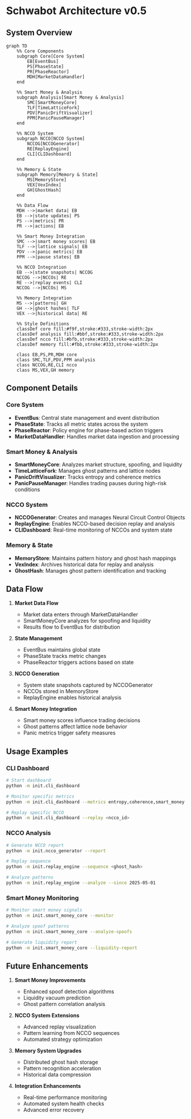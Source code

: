 # Schwabot Architecture v0.5

## System Overview

```mermaid
graph TD
    %% Core Components
    subgraph Core[Core System]
        EB[EventBus]
        PS[PhaseState]
        PR[PhaseReactor]
        MDH[MarketDataHandler]
    end

    %% Smart Money & Analysis
    subgraph Analysis[Smart Money & Analysis]
        SMC[SmartMoneyCore]
        TLF[TimeLatticeFork]
        PDV[PanicDriftVisualizer]
        PPM[PanicPauseManager]
    end

    %% NCCO System
    subgraph NCCO[NCCO System]
        NCCOG[NCCOGenerator]
        RE[ReplayEngine]
        CLI[CLIDashboard]
    end

    %% Memory & State
    subgraph Memory[Memory & State]
        MS[MemoryStore]
        VEX[VexIndex]
        GH[GhostHash]
    end

    %% Data Flow
    MDH -->|market data| EB
    EB -->|state updates| PS
    PS -->|metrics| PR
    PR -->|actions| EB

    %% Smart Money Integration
    SMC -->|smart money scores| EB
    TLF -->|lattice signals| EB
    PDV -->|panic metrics| EB
    PPM -->|pause states| EB

    %% NCCO Integration
    EB -->|state snapshots| NCCOG
    NCCOG -->|NCCOs| RE
    RE -->|replay events| CLI
    NCCOG -->|NCCOs| MS

    %% Memory Integration
    MS -->|patterns| GH
    GH -->|ghost hashes| TLF
    VEX -->|historical data| RE

    %% Style Definitions
    classDef core fill:#f9f,stroke:#333,stroke-width:2px
    classDef analysis fill:#bbf,stroke:#333,stroke-width:2px
    classDef ncco fill:#bfb,stroke:#333,stroke-width:2px
    classDef memory fill:#fbb,stroke:#333,stroke-width:2px

    class EB,PS,PR,MDH core
    class SMC,TLF,PDV,PPM analysis
    class NCCOG,RE,CLI ncco
    class MS,VEX,GH memory
```

## Component Details

### Core System
- **EventBus**: Central state management and event distribution
- **PhaseState**: Tracks all metric states across the system
- **PhaseReactor**: Policy engine for phase-based action triggers
- **MarketDataHandler**: Handles market data ingestion and processing

### Smart Money & Analysis
- **SmartMoneyCore**: Analyzes market structure, spoofing, and liquidity
- **TimeLatticeFork**: Manages ghost patterns and lattice nodes
- **PanicDriftVisualizer**: Tracks entropy and coherence metrics
- **PanicPauseManager**: Handles trading pauses during high-risk conditions

### NCCO System
- **NCCOGenerator**: Creates and manages Neural Circuit Control Objects
- **ReplayEngine**: Enables NCCO-based decision replay and analysis
- **CLIDashboard**: Real-time monitoring of NCCOs and system state

### Memory & State
- **MemoryStore**: Maintains pattern history and ghost hash mappings
- **VexIndex**: Archives historical data for replay and analysis
- **GhostHash**: Manages ghost pattern identification and tracking

## Data Flow

1. **Market Data Flow**
   - Market data enters through MarketDataHandler
   - SmartMoneyCore analyzes for spoofing and liquidity
   - Results flow to EventBus for distribution

2. **State Management**
   - EventBus maintains global state
   - PhaseState tracks metric changes
   - PhaseReactor triggers actions based on state

3. **NCCO Generation**
   - System state snapshots captured by NCCOGenerator
   - NCCOs stored in MemoryStore
   - ReplayEngine enables historical analysis

4. **Smart Money Integration**
   - Smart money scores influence trading decisions
   - Ghost patterns affect lattice node behavior
   - Panic metrics trigger safety measures

## Usage Examples

### CLI Dashboard
```bash
# Start dashboard
python -m init.cli_dashboard

# Monitor specific metrics
python -m init.cli_dashboard --metrics entropy,coherence,smart_money

# Replay specific NCCO
python -m init.cli_dashboard --replay <ncco_id>
```

### NCCO Analysis
```bash
# Generate NCCO report
python -m init.ncco_generator --report

# Replay sequence
python -m init.replay_engine --sequence <ghost_hash>

# Analyze patterns
python -m init.replay_engine --analyze --since 2025-05-01
```

### Smart Money Monitoring
```bash
# Monitor smart money signals
python -m init.smart_money_core --monitor

# Analyze spoof patterns
python -m init.smart_money_core --analyze-spoofs

# Generate liquidity report
python -m init.smart_money_core --liquidity-report
```

## Future Enhancements

1. **Smart Money Improvements**
   - Enhanced spoof detection algorithms
   - Liquidity vacuum prediction
   - Ghost pattern correlation analysis

2. **NCCO System Extensions**
   - Advanced replay visualization
   - Pattern learning from NCCO sequences
   - Automated strategy optimization

3. **Memory System Upgrades**
   - Distributed ghost hash storage
   - Pattern recognition acceleration
   - Historical data compression

4. **Integration Enhancements**
   - Real-time performance monitoring
   - Automated system health checks
   - Advanced error recovery 